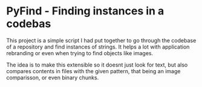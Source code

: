 # PyFind - Finding instances in a codebas

This project is a simple script I had put together to go through the codebase of a repository and find instances of strings.
It helps a lot with application rebranding or even when trying to find objects like images.

The idea is to make this extensible so it doesnt just look for text, but also compares contents in files with the given pattern, that being an image comparisson, or even binary chunks.
